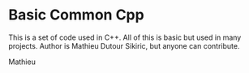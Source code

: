 Basic Common Cpp
================

This is a set of code used in C++. All of this is basic but used in many projects.
Author is Mathieu Dutour Sikiric, but anyone can contribute.

  Mathieu
